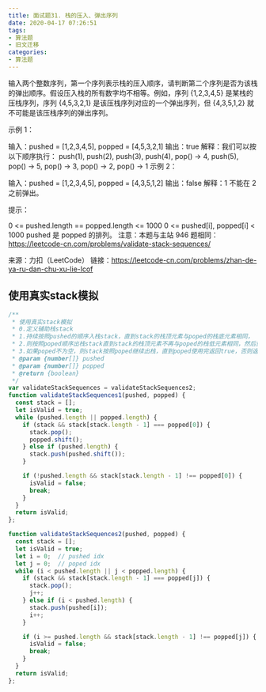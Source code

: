 ```yaml
---
title: 面试题31. 栈的压入、弹出序列
date: 2020-04-17 07:26:51
tags:
- 算法题
- 旧文迁移
categories:
- 算法题
---
```



输入两个整数序列，第一个序列表示栈的压入顺序，请判断第二个序列是否为该栈的弹出顺序。假设压入栈的所有数字均不相等。例如，序列 {1,2,3,4,5} 是某栈的压栈序列，序列 {4,5,3,2,1} 是该压栈序列对应的一个弹出序列，但 {4,3,5,1,2} 就不可能是该压栈序列的弹出序列。

<!-- more -->

示例 1：

输入：pushed = [1,2,3,4,5], popped = [4,5,3,2,1]
输出：true
解释：我们可以按以下顺序执行：
push(1), push(2), push(3), push(4), pop() -> 4,
push(5), pop() -> 5, pop() -> 3, pop() -> 2, pop() -> 1
示例 2：

输入：pushed = [1,2,3,4,5], popped = [4,3,5,1,2]
输出：false
解释：1 不能在 2 之前弹出。
 

提示：

0 <= pushed.length == popped.length <= 1000
0 <= pushed[i], popped[i] < 1000
pushed 是 popped 的排列。
注意：本题与主站 946 题相同：https://leetcode-cn.com/problems/validate-stack-sequences/

来源：力扣（LeetCode）
链接：https://leetcode-cn.com/problems/zhan-de-ya-ru-dan-chu-xu-lie-lcof

## 使用真实stack模拟

```js
/**
 * 使用真实stack模拟
 * 0.定义辅助栈stack
 * 1.持续按照pushed的顺序入栈stack，直到stack的栈顶元素与poped的栈底元素相同，
 * 2.则按照poped顺序出栈stack直到stack的栈顶元素不再与poped的栈低元素相同，然后重复1->2之道pushed的元素使用完
 * 3.如果poped不为空，则stack按照poped继续出栈，直到poped使用完返回true，否则返回false；
 * @param {number[]} pushed
 * @param {number[]} popped
 * @return {boolean}
 */
var validateStackSequences = validateStackSequences2;
function validateStackSequences1(pushed, popped) {
  const stack = [];
  let isValid = true;
  while (pushed.length || popped.length) {
    if (stack && stack[stack.length - 1] === popped[0]) {
      stack.pop();
      popped.shift();
    } else if (pushed.length) {
      stack.push(pushed.shift());
    }

    if (!pushed.length && stack[stack.length - 1] !== popped[0]) {
      isValid = false;
      break;
    }
  }
  return isValid;
};

function validateStackSequences2(pushed, popped) {
  const stack = [];
  let isValid = true;
  let i = 0;  // pushed idx
  let j = 0;  // poped idx
  while (i < pushed.length || j < popped.length) {
    if (stack && stack[stack.length - 1] === popped[j]) {
      stack.pop();
      j++;
    } else if (i < pushed.length) {
      stack.push(pushed[i]);
      i++;
    }

    if (i >= pushed.length && stack[stack.length - 1] !== popped[j]) {
      isValid = false;
      break;
    }
  }
  return isValid;
};
```

